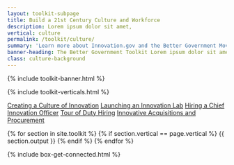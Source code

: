 ```yaml
---
layout: toolkit-subpage
title: Build a 21st Century Culture and Workforce
description: Lorem ipsum dolor sit amet,
vertical: culture
permalink: /toolkit/culture/
summary: 'Learn more about Innovation.gov and the Better Government Movement'
banner-heading: The Better Government Toolkit Lorem ipsum dolor sit amet, consectetur adipiscing.
class: culture-background
---
```


{% include toolkit-banner.html %}


{% include toolkit-verticals.html %}

<div class="culture-background toolkit-button-group-small">
	<div class="usa-grid">
	<a class="usa-button" href="#innovation-culture">Creating a Culture of Innovation</a>
	<a class="usa-button" href="#innovation-lab">Launching an Innovation Lab</a>
	<a class="usa-button" href="#CINO">Hiring a Chief Innovation Officer</a>
	<a class="usa-button" href="#tour-of-duty">Tour of Duty Hiring</a>
	<a class="usa-button" href="#acquisitions">Innovative Acquisitions and Procurement</a>
	</div>
</div>

{% for section in site.toolkit %}
{% if section.vertical == page.vertical %}
{{ section.output }}
{% endif %}
{% endfor %}

{% include box-get-connected.html %}
